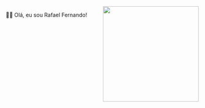 <img src='https://mta.sa/wp-content/uploads/2017/09/1.gif' min-width="250px" max-width="250px" width="250px" align="right" radius='10px' />

👋🏻 Olá, eu sou Rafael Fernando!
>